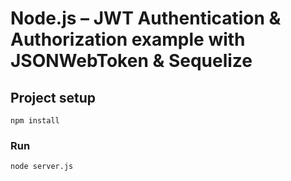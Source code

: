 # Node.js – JWT Authentication & Authorization example with JSONWebToken & Sequelize

## Project setup
```
npm install
```

### Run
```
node server.js
```
